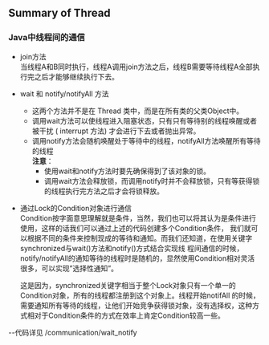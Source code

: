## Summary of Thread
### Java中线程间的通信
- join方法  
 当线程A和B同时执行，线程A调用join方法之后，线程B需要等待线程A全部执行完之后才能够继续执行下去。
- wait 和 notify/notifyAll 方法  
    - 这两个方法并不是在 Thread 类中，而是在所有类的父类Object中。  
    - 调用wait方法可以使线程进入阻塞状态，只有只有等待别的线程唤醒或者被干扰 ( interrupt 方法) 才会进行下去或者抛出异常。  
    - 调用notify方法会随机唤醒处于等待中的线程，notifyAll方法唤醒所有等待的线程   
 **注意**：
        -  使用wait和notify方法时要先确保得到了该对象的锁。
        -  调用wait方法会释放锁，而调用notify时并不会释放锁，只有等获得锁的线程执行完方法之后才会将锁释放。
  
- 通过Lock的Condition对象进行通信  
Condition按字面意思理解就是条件，当然，我们也可以将其认为是条件进行使用，这样的话我们可以通过上述的代码创建多个Condition条件，
我们就可以根据不同的条件来控制现成的等待和通知。而我们还知道，在使用关键字synchronized与wait()方法和notify()方式结合实现线
程间通信的时候，notify/notifyAll的通知等待的线程时是随机的，显然使用Condition相对灵活很多，可以实现”选择性通知”。  

    这是因为，synchronized关键字相当于整个Lock对象只有一个单一的Condition对象，所有的线程都注册到这个对象上。线程开始notifAll
的时候，需要通知所有等待的线程，让他们开始竞争获得锁对象，没有选择权，这种方式相对于Condition条件的方式在效率上肯定Condition较高一些。

--代码详见 /communication/wait_notify

 
